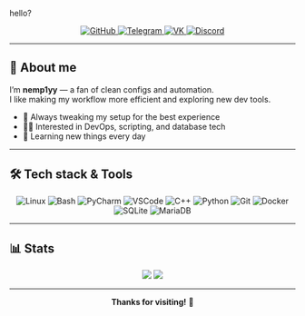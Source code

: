 hello?

<p align="center">
  <a href="https://github.com/nemp1yy" title="GitHub">
    <img src="https://img.shields.io/github/followers/nemp1yy?label=GitHub&style=social&logo=github" alt="GitHub"/>
  </a>
  <a href="https://t.me/yourtelegram" title="Telegram">
    <img src="https://img.shields.io/badge/Telegram-2AABEE?style=flat-square&logo=telegram&logoColor=white" alt="Telegram"/>
  </a>
  <a href="https://vk.com/yourvk" title="VK">
    <img src="https://img.shields.io/badge/VK-4C75A3?style=flat-square&logo=vk&logoColor=white" alt="VK"/>
  </a>
  <a href="https://discordapp.com/users/yourdiscord" title="Discord">
    <img src="https://img.shields.io/badge/Discord-5865F2?style=flat-square&logo=discord&logoColor=white" alt="Discord"/>
  </a>
</p>

---

## 👋 About me

I’m **nemp1yy** — a fan of clean configs and automation.  
I like making my workflow more efficient and exploring new dev tools.

- 🔧 Always tweaking my setup for the best experience
- 🧑‍💻 Interested in DevOps, scripting, and database tech
- 🚀 Learning new things every day

---

## 🛠️ Tech stack & Tools

<p align="center">
  <img src="https://img.shields.io/badge/Linux-333?style=flat-square&logo=linux&logoColor=yellow" alt="Linux"/>
  <img src="https://img.shields.io/badge/Bash-333?style=flat-square&logo=gnubash&logoColor=white" alt="Bash"/>
  <img src="https://img.shields.io/badge/PyCharm-143?style=flat-square&logo=pycharm&logoColor=white" alt="PyCharm"/>
  <img src="https://img.shields.io/badge/VS%20Code-007ACC?style=flat-square&logo=visualstudiocode&logoColor=white" alt="VSCode"/>
  <img src="https://img.shields.io/badge/C%2B%2B-00599C?style=flat-square&logo=c%2B%2B&logoColor=white" alt="C++"/>
  <img src="https://img.shields.io/badge/Python-3776AB?style=flat-square&logo=python&logoColor=yellow" alt="Python"/>
  <img src="https://img.shields.io/badge/Git-F05032?style=flat-square&logo=git&logoColor=white" alt="Git"/>
  <img src="https://img.shields.io/badge/Docker-2496ED?style=flat-square&logo=docker&logoColor=white" alt="Docker"/>
  <img src="https://img.shields.io/badge/SQLite-003B57?style=flat-square&logo=sqlite&logoColor=white" alt="SQLite"/>
  <img src="https://img.shields.io/badge/MariaDB-003545?style=flat-square&logo=mariadb&logoColor=white" alt="MariaDB"/>
</p>

---

## 📊 Stats

<p align="center">
  <img src="https://github-readme-stats.vercel.app/api?username=nemp1yy&show_icons=true&theme=github_dark&hide_border=true"/>
  <img src="https://github-readme-streak-stats.herokuapp.com?user=nemp1yy&theme=github-dark&hide_border=true"/>
</p>

---

<p align="center">
  <b>Thanks for visiting!</b> 🚦
</p>
